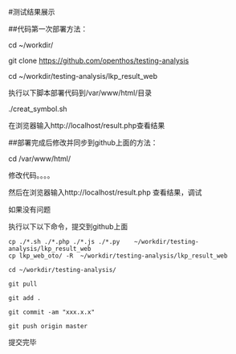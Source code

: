 #测试结果展示



##代码第一次部署方法：

cd ~/workdir/ 

git clone https://github.com/openthos/testing-analysis 

cd ~/workdir/testing-analysis/lkp_result_web 

执行以下脚本部署代码到/var/www/html/目录 

./creat_symbol.sh 

在浏览器输入http://localhost/result.php查看结果 


##部署完成后修改并同步到github上面的方法： 

cd /var/www/html/ 


修改代码。。。。 

然后在浏览器输入http://localhost/result.php 查看结果，调试 



如果没有问题 

执行以下以下命令，提交到github上面 


```
cp ./*.sh ./*.php ./*.js ./*.py    ~/workdir/testing-analysis/lkp_result_web                
cp lkp_web_oto/ -R  ~/workdir/testing-analysis/lkp_result_web

cd ~/workdir/testing-analysis/ 

git pull 

git add . 

git commit -am "xxx.x.x" 

git push origin master 
```


提交完毕 

